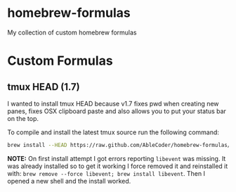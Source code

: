 homebrew-formulas
=================

My collection of custom homebrew formulas

# Custom Formulas

## tmux HEAD (1.7)

I wanted to install tmux HEAD because v1.7 fixes pwd when creating new panes, fixes OSX clipboard paste and also allows you to put your status bar on the top.

To compile and install the latest tmux source run the following command:

```bash
brew install --HEAD https://raw.github.com/AbleCoder/homebrew-formulas/master/tmux.rb
```

**NOTE:** On first install attempt I got errors reporting `libevent` was missing. It was already installed so to get it working I force removed it and reinstalled it with: `brew remove --force libevent; brew install libevent`. Then I opened a new shell and the install worked.